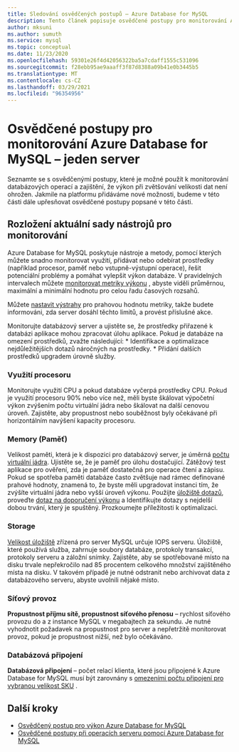 ```yaml
---
title: Sledování osvědčených postupů – Azure Database for MySQL
description: Tento článek popisuje osvědčené postupy pro monitorování Azure Database for MySQL.
author: mksuni
ms.author: sumuth
ms.service: mysql
ms.topic: conceptual
ms.date: 11/23/2020
ms.openlocfilehash: 59301e26f4d42056322ba5a7cdaff1555c531096
ms.sourcegitcommit: f28ebb95ae9aaaff3f87d8388a09b41e0b3445b5
ms.translationtype: MT
ms.contentlocale: cs-CZ
ms.lasthandoff: 03/29/2021
ms.locfileid: "96354956"
---
```

# <a name="best-practices-for-monitoring-azure-database-for-mysql--single-server"></a>Osvědčené postupy pro monitorování Azure Database for MySQL – jeden server

Seznamte se s osvědčenými postupy, které je možné použít k monitorování databázových operací a zajištění, že výkon při zvětšování velikosti dat není ohrožen. Jakmile na platformu přidáváme nové možnosti, budeme v této části dále upřesňovat osvědčené postupy popsané v této části.

## <a name="layout-of-the-current-monitoring-toolkit"></a>Rozložení aktuální sady nástrojů pro monitorování

Azure Database for MySQL poskytuje nástroje a metody, pomocí kterých můžete snadno monitorovat využití, přidávat nebo odebírat prostředky (například procesor, paměť nebo vstupně-výstupní operace), řešit potenciální problémy a pomáhat vylepšit výkon databáze. V pravidelných intervalech můžete [monitorovat metriky výkonu](concepts-monitoring.md#metrics) , abyste viděli průměrnou, maximální a minimální hodnotu pro celou řadu časových rozsahů.

Můžete [nastavit výstrahy](howto-alert-on-metric.md#create-an-alert-rule-on-a-metric-from-the-azure-portal) pro prahovou hodnotu metriky, takže budete informováni, zda server dosáhl těchto limitů, a provést příslušné akce.  

Monitorujte databázový server a ujistěte se, že prostředky přiřazené k databázi aplikace mohou zpracovat úlohu aplikace. Pokud je databáze na omezení prostředků, zvažte následující:
    * Identifikace a optimalizace nejdůležitějších dotazů náročných na prostředky. 
    * Přidání dalších prostředků upgradem úrovně služby.

### <a name="cpu-utilization"></a>Využití procesoru
Monitorujte využití CPU a pokud databáze vyčerpá prostředky CPU. Pokud je využití procesoru 90% nebo více než, měli byste škálovat výpočetní výkon zvýšením počtu virtuální jádra nebo škálovat na další cenovou úroveň.  Zajistěte, aby propustnost nebo souběžnost byly očekávané při horizontálním navýšení kapacity procesoru. 

### <a name="memory"></a>Memory (Paměť) 
Velikost paměti, která je k dispozici pro databázový server, je úměrná [počtu virtuální jádra](concepts-pricing-tiers.md). Ujistěte se, že je paměť pro úlohu dostačující. Zátěžový test aplikace pro ověření, zda je paměť dostatečná pro operace čtení a zápisu. Pokud se spotřeba paměti databáze často zvětšuje nad rámec definované prahové hodnoty, znamená to, že byste měli upgradovat instanci tím, že zvýšíte virtuální jádra nebo vyšší úroveň výkonu. Použijte [úložiště dotazů](concepts-query-store.md), proveďte [dotaz na doporučení výkonu](concepts-performance-recommendations.md) a Identifikujte dotazy s nejdelší dobou trvání, který je spuštěný. Prozkoumejte příležitosti k optimalizaci. 

### <a name="storage"></a>Storage 
[Velikost úložiště](howto-create-manage-server-portal.md#scale-compute-and-storage) zřízená pro server MySQL určuje IOPS serveru. Úložiště, které používá služba, zahrnuje soubory databáze, protokoly transakcí, protokoly serveru a záložní snímky. Zajistěte, aby se spotřebované místo na disku trvale nepřekročilo nad 85 procentem celkového množství zajištěného místa na disku. V takovém případě je nutné odstranit nebo archivovat data z databázového serveru, abyste uvolnili nějaké místo. 

### <a name="network-traffic"></a>Síťový provoz 

**Propustnost příjmu sítě, propustnost síťového přenosu** – rychlost síťového provozu do a z instance MySQL v megabajtech za sekundu. Je nutné vyhodnotit požadavek na propustnost pro server a nepřetržitě monitorovat provoz, pokud je propustnost nižší, než bylo očekáváno. 

### <a name="database-connections"></a>Databázová připojení 
**Databázová připojení** – počet relací klienta, které jsou připojené k Azure Database for MySQL musí být zarovnány s [omezeními počtu připojení pro vybranou velikost SKU](concepts-server-parameters.md#max_connections) . 


## <a name="next-steps"></a>Další kroky

- [Osvědčený postup pro výkon Azure Database for MySQL](concept-performance-best-practices.md)
- [Osvědčené postupy při operacích serveru pomocí Azure Database for MySQL](concept-operation-excellence-best-practices.md)
